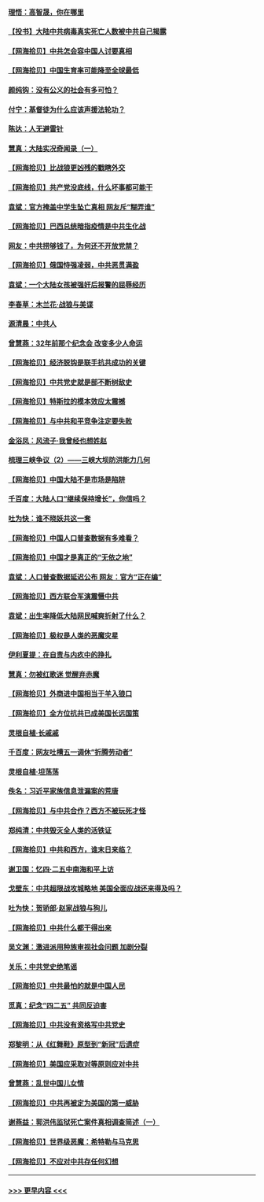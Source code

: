 #### [理悟：高智晟，你在哪里](../pages/nsc993/n12953115.md?t=05162202) 
#### [【投书】大陆中共病毒真实死亡人数被中共自己揭露](../pages/nsc993/n12953050.md?t=05162202) 
#### [【网海拾贝】中共怎会容中国人讨要真相](../pages/nsc993/n12952161.md?t=05162202) 
#### [【网海拾贝】中国生育率可能降至全球最低](../pages/nsc993/n12948793.md?t=05162202) 
#### [颜纯钩：没有公义的社会有多可怕？](../pages/nsc993/n12947626.md?t=05162202) 
#### [付宁：基督徒为什么应该声援法轮功？](../pages/nsc993/n12947233.md?t=05162202) 
#### [陈达：人无避雷针](../pages/nsc993/n12947098.md?t=05162202) 
#### [慧真：大陆实况奇闻录（一）](../pages/nsc993/n12945811.md?t=05162202) 
#### [【网海拾贝】比战狼更凶残的戳瞎外交](../pages/nsc993/n12945717.md?t=05162202) 
#### [【网海拾贝】共产党没底线，什么坏事都可能干](../pages/nsc993/n12942090.md?t=05162202) 
#### [袁斌：官方掩盖中学生坠亡真相 网友斥“糊弄谁”](../pages/nsc993/n12942029.md?t=05162202) 
#### [【网海拾贝】巴西总统暗指疫情是中共生化战](../pages/nsc993/n12938999.md?t=05162202) 
#### [网友：中共捞够钱了，为何还不开放党禁？](../pages/nsc993/n12938952.md?t=05162202) 
#### [【网海拾贝】俄国恃强凌弱，中共恶贯满盈](../pages/nsc993/n12936626.md?t=05162202) 
#### [袁斌：一个大陆女孩被强奸后报警的屈辱经历](../pages/nsc993/n12936547.md?t=05162202) 
#### [李春草：木兰花·战狼与美谍](../pages/nsc993/n12935995.md?t=05162202) 
#### [源清晨：中共人](../pages/nsc993/n12935589.md?t=05162202) 
#### [曾慧燕：32年前那个纪念会 改变多少人命运](../pages/nsc993/n12934233.md?t=05162202) 
#### [【网海拾贝】经济脱钩是联手抗共成功的关键](../pages/nsc993/n12934176.md?t=05162202) 
#### [【网海拾贝】中共党史就是部不断树敌史](../pages/nsc993/n12932844.md?t=05162202) 
#### [【网海拾贝】特斯拉的模本效应太震撼](../pages/nsc993/n12925626.md?t=05162202) 
#### [【网海拾贝】与中共和平竞争注定要失败](../pages/nsc993/n12923326.md?t=05162202) 
#### [金浴凤：风流子‧我曾经也想姓赵](../pages/nsc993/n12920911.md?t=05162202) 
#### [梳理三峡争议（2）——三峡大坝防洪能力几何](../pages/nsc993/n12920173.md?t=05162202) 
#### [【网海拾贝】中国大陆不是市场是陷阱](../pages/nsc993/n12920143.md?t=05162202) 
#### [千百度：大陆人口“继续保持增长”，你信吗？](../pages/nsc993/n12918946.md?t=05162202) 
#### [吐为快：谁不晓妖共这一套](../pages/nsc993/n12918941.md?t=05162202) 
#### [【网海拾贝】中国人口普查数据有多难看？](../pages/nsc993/n12917822.md?t=05162202) 
#### [【网海拾贝】中国才是真正的“无依之地”](../pages/nsc993/n12915845.md?t=05162202) 
#### [袁斌：人口普查数据延迟公布 网友：官方“正在编”](../pages/nsc993/n12915748.md?t=05162202) 
#### [【网海拾贝】西方联合军演震慑中共](../pages/nsc993/n12913466.md?t=05162202) 
#### [袁斌：出生率降低大陆网民喊爽折射了什么？](../pages/nsc993/n12913365.md?t=05162202) 
#### [【网海拾贝】极权是人类的恶魔灾星](../pages/nsc993/n12910697.md?t=05162202) 
#### [伊利夏提：在自责与内疚中的挣扎](../pages/nsc993/n12910493.md?t=05162202) 
#### [慧真：勿被红歌迷 觉醒弃赤魔](../pages/nsc993/n12910485.md?t=05162202) 
#### [【网海拾贝】外商进中国相当于羊入狼口](../pages/nsc993/n12908274.md?t=05162202) 
#### [【网海拾贝】全方位抗共已成美国长远国策](../pages/nsc993/n12906878.md?t=05162202) 
#### [灵根自植‧长戚戚](../pages/nsc993/n12905585.md?t=05162202) 
#### [千百度：网友吐槽五一调休“折腾劳动者”](../pages/nsc993/n12905934.md?t=05162202) 
#### [灵根自植‧坦荡荡](../pages/nsc993/n12905562.md?t=05162202) 
#### [佚名：习近平家族信息泄漏案的荒唐](../pages/nsc993/n12904705.md?t=05162202) 
#### [【网海拾贝】与中共合作？西方不被玩死才怪](../pages/nsc993/n12903873.md?t=05162202) 
#### [郑纯清：中共毁灭全人类的活铁证](../pages/nsc993/n12903785.md?t=05162202) 
#### [【网海拾贝】中共和西方，谁末日来临？](../pages/nsc993/n12903482.md?t=05162202) 
#### [谢卫国：忆四‧二五中南海和平上访](../pages/nsc993/n12902192.md?t=05162202) 
#### [戈壁东：中共超限战攻城略地 美国全面应战还来得及吗？](../pages/nsc993/n12902297.md?t=05162202) 
#### [吐为快：贺骄郎‧赵家战狼与狗儿](../pages/nsc993/n12902280.md?t=05162202) 
#### [【网海拾贝】中共什么都干得出来](../pages/nsc993/n12897500.md?t=05162202) 
#### [吴文渊：激进派用种族审视社会问题 加剧分裂](../pages/nsc993/n12893881.md?t=05162202) 
#### [关乐：中共党史绝笔谣](../pages/nsc993/n12897270.md?t=05162202) 
#### [【网海拾贝】中共最怕的就是中国人民](../pages/nsc993/n12894705.md?t=05162202) 
#### [觅真：纪念“四二五” 共同反迫害](../pages/nsc993/n12894553.md?t=05162202) 
#### [【网海拾贝】中共没有资格写中共党史](../pages/nsc993/n12892231.md?t=05162202) 
#### [郑黎明：从《红舞鞋》原型到“新冠”后遗症](../pages/nsc993/n12890469.md?t=05162202) 
#### [【网海拾贝】美国应采取对等原则应对中共](../pages/nsc993/n12889176.md?t=05162202) 
#### [曾慧燕：乱世中国儿女情](../pages/nsc993/n12887931.md?t=05162202) 
#### [【网海拾贝】中共再被定为美国的第一威胁](../pages/nsc993/n12887580.md?t=05162202) 
#### [谢燕益：郭洪伟监狱死亡案件真相调查简述（一）](../pages/nsc993/n12885648.md?t=05162202) 
#### [【网海拾贝】世界级恶魔：希特勒与马克思](../pages/nsc993/n12884062.md?t=05162202) 
#### [【网海拾贝】不应对中共存任何幻想](../pages/nsc993/n12881460.md?t=05162202) 

----
#### [ >>> 更早内容 <<< ](../indexes/nsc993-earlier.md)
